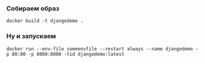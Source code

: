 ### Собираем образ
```
docker build -t djangodemo .
```

### Ну и запускаем
```
docker run --env-file someenvfile --restart always --name djangodemo -p 80:80 -p 8000:8000 -tid djangodemo:latest
```